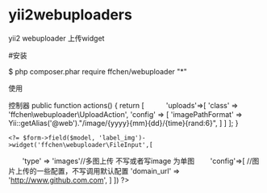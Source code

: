 # yii2webuploaders
yii2 webuploader 上传widget 

#安装

$ php composer.phar require ffchen/webuploader "*"

使用

控制器
public function actions()
    {
        return [
            'uploads'=>[
                'class' => 'ffchen\webuploader\UploadAction',
                'config' => [
                    'imagePathFormat' => Yii::getAlias('@web')."/image/{yyyy}{mm}{dd}/{time}{rand:6}",
                ]
            ]
        ];
    }


<?php $form = ActiveForm::begin(); ?>
        
    <?= $form->field($model, 'label_img')->widget('ffchen\webuploader\FileInput',[
        'type' => 'images'//多图上传 不写或者写image 为单图
        'config'=>[
            //图片上传的一些配置，不写调用默认配置
            'domain_url' => 'http://www.github.com.com',
        ]
    ]) ?>
    
    
<?php ActiveForm::end(); ?>
